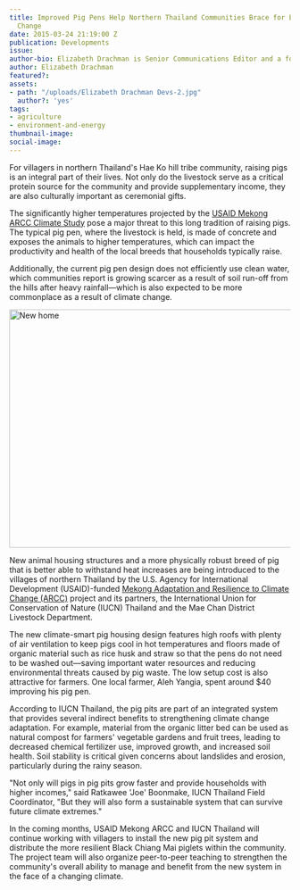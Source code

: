 ```yaml
---
title: Improved Pig Pens Help Northern Thailand Communities Brace for Effects of Climate
  Change
date: 2015-03-24 21:19:00 Z
publication: Developments
issue: 
author-bio: Elizabeth Drachman is Senior Communications Editor and a former journalist.
author: Elizabeth Drachman
featured?: 
assets:
- path: "/uploads/Elizabeth Drachman Devs-2.jpg"
  author?: 'yes'
tags:
- agriculture
- environment-and-energy
thumbnail-image:
social-image:
---
```


For villagers in northern Thailand's Hae Ko hill tribe community, raising pigs is an integral part of their lives. Not only do the livestock serve as a critical protein source for the community and provide supplementary income, they are also culturally important as ceremonial gifts.




The significantly higher temperatures projected by the [USAID Mekong ARCC Climate Study][1] pose a major threat to this long tradition of raising pigs. The typical pig pen, where the livestock is held, is made of concrete and exposes the animals to higher temperatures, which can impact the productivity and health of the local breeds that households typically raise.

Additionally, the current pig pen design does not efficiently use clean water, which communities report is growing scarcer as a result of soil run-off from the hills after heavy rainfall—which is also expected to be more commonplace as a result of climate change.

<a data-flickr-embed="true" data-context="true"  href="https://www.flickr.com/photos/daiglobal/15896920794/" title="New home"><img src="https://c1.staticflickr.com/8/7290/15896920794_fde93f0480_z.jpg" width="640" height="427" alt="New home"></a><script async src="//embedr.flickr.com/assets/client-code.js" charset="utf-8"></script>

New animal housing structures and a more physically robust breed of pig that is better able to withstand heat increases are being introduced to the villages of northern Thailand by the U.S. Agency for International Development (USAID)-funded [Mekong Adaptation and Resilience to Climate Change (ARCC)][2] project and its partners, the International Union for Conservation of Nature (IUCN) Thailand and the Mae Chan District Livestock Department.

The new climate-smart pig housing design features high roofs with plenty of air ventilation to keep pigs cool in hot temperatures and floors made of organic material such as rice husk and straw so that the pens do not need to be washed out—saving important water resources and reducing environmental threats caused by pig waste. The low setup cost is also attractive for farmers. One local farmer, Aleh Yangia, spent around $40 improving his pig pen.

According to IUCN Thailand, the pig pits are part of an integrated system that provides several indirect benefits to strengthening climate change adaptation. For example, material from the organic litter bed can be used as natural compost for farmers' vegetable gardens and fruit trees, leading to decreased chemical fertilizer use, improved growth, and increased soil health. Soil stability is critical given concerns about landslides and erosion, particularly during the rainy season.

"Not only will pigs in pig pits grow faster and provide households with higher incomes," said Ratkawee 'Joe' Boonmake, IUCN Thailand Field Coordinator, "But they will also form a sustainable system that can survive future climate extremes." 

In the coming months, USAID Mekong ARCC and IUCN Thailand will continue working with villagers to install the new pig pit system and distribute the more resilient Black Chiang Mai piglets within the community. The project team will also organize peer-to-peer teaching to strengthen the community's overall ability to manage and benefit from the new system in the face of a changing climate.

[1]: http://bit.ly/1p9UvIm
[2]: http://dai.com/our-work/projects/southeast-asia%E2%80%94mekong-adaptation-and-resilience-climate-change-arcc
